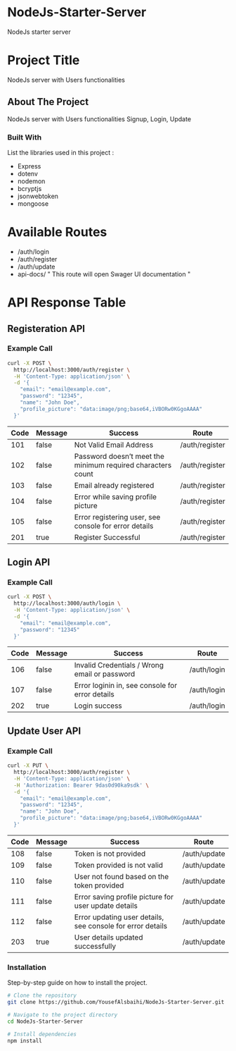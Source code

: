 # NodeJs-Starter-Server
NodeJs starter server

# Project Title

NodeJs server with Users functionalities

## About The Project

NodeJs server with Users functionalities Signup, Login, Update

### Built With

List the libraries used in this project :
- Express
- dotenv
- nodemon
- bcryptjs
- jsonwebtoken
- mongoose


# Available Routes
- /auth/login
- /auth/register
- /auth/update
- api-docs/ " This route will open Swager UI documentation "



# API Response Table

## Registeration API 
### Example Call
```bash
curl -X POST \
  http://localhost:3000/auth/register \
  -H 'Content-Type: application/json' \
  -d '{
    "email": "email@example.com",
    "password": "12345",
    "name": "John Doe",
    "profile_picture": "data:image/png;base64,iVBORw0KGgoAAAA"
  }'
```
| Code  | Message | Success  | Route |
| ------------- | ------------- | ------------- | ------------- |
| 101  | false  | Not Valid Email Address  | /auth/register  |
| 102  | false  | Password doesn’t meet the minimum required characters count  | /auth/register  |
| 103  | false  | Email already registered | /auth/register |
| 104  | false  | ​​Error while saving profile picture  | /auth/register |
| 105  | false  | Error registering user, see console for error details  | /auth/register |
| 201  | true  | Register Successful  | /auth/register |



## Login API 
### Example Call
```bash
curl -X POST \
  http://localhost:3000/auth/login \
  -H 'Content-Type: application/json' \
  -d '{
    "email": "email@example.com",
    "password": "12345"
  }'
```
| Code  | Message | Success  | Route |
| ------------- | ------------- | ------------- | ------------- |
| 106  | false  | Invalid Credentials / Wrong email or password  | /auth/login  |
| 107  | false  | Error loginin in, see console for error details  | /auth/login  |
| 202  | true  | Login success  | /auth/login |


## Update User API 
### Example Call
```bash
curl -X PUT \
  http://localhost:3000/auth/register \
  -H 'Content-Type: application/json' \
  -H 'Authorization: Bearer 9das0d90ka9sdk' \
  -d '{
    "email": "email@example.com",
    "password": "12345",
    "name": "John Doe",
    "profile_picture": "data:image/png;base64,iVBORw0KGgoAAAA"
  }'
```
| Code  | Message | Success  | Route |
| ------------- | ------------- | ------------- | ------------- |
| 108  | false  | Token is not provided  | /auth/update  |
| 109  | false  | Token provided is not valid  | /auth/update  |
| 110  | false  | User not found based on the token provided  | /auth/update |
| 111  | false  | Error saving profile picture for user update details  | /auth/update |
| 112  | false  | Error updating user details, see console for error details  | /auth/update |
| 203  | true  | User details updated successfully  | /auth/update |





### Installation

Step-by-step guide on how to install the project.

```bash
# Clone the repository
git clone https://github.com/YousefAlsbaihi/NodeJs-Starter-Server.git

# Navigate to the project directory
cd NodeJs-Starter-Server

# Install dependencies
npm install
